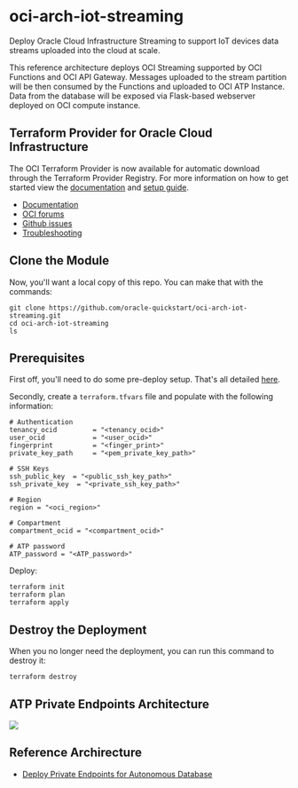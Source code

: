# oci-arch-iot-streaming

Deploy Oracle Cloud Infrastructure Streaming to support IoT devices data streams uploaded into the cloud at scale.

This reference architecture deploys OCI Streaming supported by OCI Functions and OCI API Gateway. Messages uploaded to the stream partition will be then consumed by the Functions and uploaded to OCI ATP Instance. Data from the database will be exposed via Flask-based webserver deployed on OCI compute instance.  

## Terraform Provider for Oracle Cloud Infrastructure
The OCI Terraform Provider is now available for automatic download through the Terraform Provider Registry. 
For more information on how to get started view the [documentation](https://www.terraform.io/docs/providers/oci/index.html) 
and [setup guide](https://www.terraform.io/docs/providers/oci/guides/version-3-upgrade.html).

* [Documentation](https://www.terraform.io/docs/providers/oci/index.html)
* [OCI forums](https://cloudcustomerconnect.oracle.com/resources/9c8fa8f96f/summary)
* [Github issues](https://github.com/terraform-providers/terraform-provider-oci/issues)
* [Troubleshooting](https://www.terraform.io/docs/providers/oci/guides/guides/troubleshooting.html)

## Clone the Module
Now, you'll want a local copy of this repo. You can make that with the commands:

    git clone https://github.com/oracle-quickstart/oci-arch-iot-streaming.git
    cd oci-arch-iot-streaming
    ls

## Prerequisites
First off, you'll need to do some pre-deploy setup.  That's all detailed [here](https://github.com/cloud-partners/oci-prerequisites).

Secondly, create a `terraform.tfvars` file and populate with the following information:

```
# Authentication
tenancy_ocid         = "<tenancy_ocid>"
user_ocid            = "<user_ocid>"
fingerprint          = "<finger_print>"
private_key_path     = "<pem_private_key_path>"

# SSH Keys
ssh_public_key  = "<public_ssh_key_path>"
ssh_private_key  = "<private_ssh_key_path>"

# Region
region = "<oci_region>"

# Compartment
compartment_ocid = "<compartment_ocid>"

# ATP password
ATP_password = "<ATP_password>"
````

Deploy:

    terraform init
    terraform plan
    terraform apply

## Destroy the Deployment
When you no longer need the deployment, you can run this command to destroy it:

    terraform destroy

## ATP Private Endpoints Architecture

![](./images/oci-arch-iot-streaming.png)

## Reference Archirecture

- [Deploy Private Endpoints for Autonomous Database](https://docs.oracle.com/en/solutions/atp-private/index.html)

